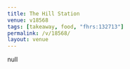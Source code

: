 ```yaml
---
title: The Hill Station
venue: v18568
tags: [takeaway, food, "fhrs:132713"]
permalink: /v/18568/
layout: venue
---
```

null